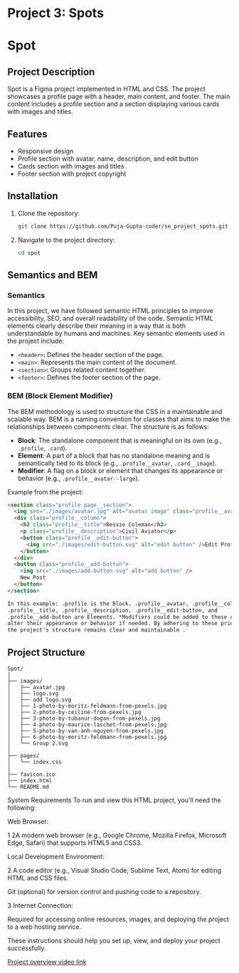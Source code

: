 # Project 3: Spots

# Spot

## Project Description

Spot is a Figma project implemented in HTML and CSS. The project showcases a profile page with a header, main content, and footer. The main content includes a profile section and a section displaying various cards with images and titles.

## Features

- Responsive design
- Profile section with avatar, name, description, and edit button
- Cards section with images and titles
- Footer section with project copyright

## Installation

1. Clone the repository:
   ```sh
   git clone https://github.com/Puja-Gupta-coder/se_project_spots.git
   ```
2. Navigate to the project directory:
   ```sh
   cd spot
   ```

## Semantics and BEM

### Semantics

In this project, we have followed semantic HTML principles to improve accessibility, SEO, and overall readability of the code. Semantic HTML elements clearly describe their meaning in a way that is both understandable by humans and machines. Key semantic elements used in the project include:

- `<header>`: Defines the header section of the page.
- `<main>`: Represents the main content of the document.
- `<section>`: Groups related content together.
- `<footer>`: Defines the footer section of the page.

### BEM (Block Element Modifier)

The BEM methodology is used to structure the CSS in a maintainable and scalable way. BEM is a naming convention for classes that aims to make the relationships between components clear. The structure is as follows:

- **Block**: The standalone component that is meaningful on its own (e.g., `.profile`, `.card`).
- **Element**: A part of a block that has no standalone meaning and is semantically tied to its block (e.g., `.profile__avatar`, `.card__image`).
- **Modifier**: A flag on a block or element that changes its appearance or behavior (e.g., `.profile__avatar--large`).

Example from the project:

```html
<section class="profile page__section">
  <img src="./images/avatar.jpg" alt="avatar image" class="profile__avatar" />
  <div class="profile__column">
    <h2 class="profile__title">Bessie Coleman</h2>
    <p class="profile__description">Civil Aviator</p>
    <button class="profile__edit-button">
      <img src="./images/edit-button.svg" alt="edit button" />Edit Profile
    </button>
  </div>
  <button class="profile__add-button">
    <img src="./images/add-button.svg" alt="add button" />
    New Post
  </button>
</section>

In this example: .profile is the Block. .profile__avatar, .profile__column,
.profile__title, .profile__description, .profile__edit-button, and
.profile__add-button are Elements. *Modifiers could be added to these classes to
alter their appearance or behavior if needed. By adhering to these principles,
the project's structure remains clear and maintainable .
```

## Project Structure

```plaintext
Spot/
│
├── images/
│   ├── avatar.jpg
│   ├── logo.svg
│   ├── add logo.svg
│   ├── 1-photo-by-moritz-feldmann-from-pexels.jpg
│   ├── 2-photo-by-ceiline-from-pexels.jpg
│   ├── 3-photo-by-tubanur-dogan-from-pexels.jpg
│   ├── 4-photo-by-maurice-laschet-from-pexels.jpg
│   ├── 5-photo-by-van-anh-nguyen-from-pexels.jpg
│   ├── 6-photo-by-moritz-feldmann-from-pexels.jpg
│   └── Group 2.svg
│
├── pages/
│   └── index.css
│
├── favicon.ico
├── index.html
└── README.md

```

System Requirements
To run and view this HTML project, you'll need the following:

Web Browser:

1 2A modern web browser (e.g., Google Chrome, Mozilla Firefox, Microsoft Edge, Safari) that supports HTML5 and CSS3.

Local Development Environment:

2 A code editor (e.g., Visual Studio Code, Sublime Text, Atom) for editing HTML and CSS files.

Git (optional) for version control and pushing code to a repository.

3 Internet Connection:

Required for accessing online resources, images, and deploying the project to a web hosting service.

These instructions should help you set up, view, and deploy your project successfully.

[Project overview video link](https://drive.google.com/file/d/1KTPTYnmqMFHMz5rpvooNyCXEhDae0j_P/view?usp=drive_link)
